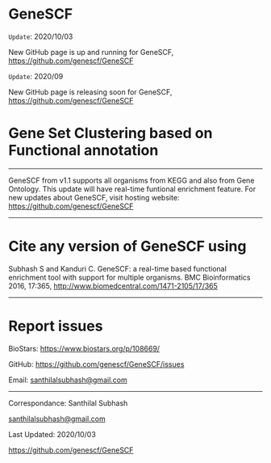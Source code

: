 # GeneSCF


``Update``: 2020/10/03

New GitHub page is up and running for GeneSCF, https://github.com/genescf/GeneSCF

``Update``: 2020/09

New GitHub page is releasing soon for GeneSCF, https://github.com/genescf/GeneSCF


# Gene Set Clustering based on Functional annotation 
----------------------------------------------------------------------------
GeneSCF from v1.1 supports all organisms from KEGG and also from Gene Ontology. This update will have real-time funtional enrichment feature.
For new updates about GeneSCF, visit hosting website: https://github.com/genescf/GeneSCF


--------------------------
# Cite any version of GeneSCF using

Subhash S and Kanduri C. GeneSCF: a real-time based functional enrichment tool with support for multiple organisms. 
BMC Bioinformatics 2016, 17:365, http://www.biomedcentral.com/1471-2105/17/365


--------------------------
# Report issues

BioStars: https://www.biostars.org/p/108669/

GitHub: https://github.com/genescf/GeneSCF/issues

Email: santhilalsubhash@gmail.com



--------------------------
Correspondance: Santhilal Subhash

santhilalsubhash@gmail.com

Last Updated: 2020/10/03

https://github.com/genescf/GeneSCF
